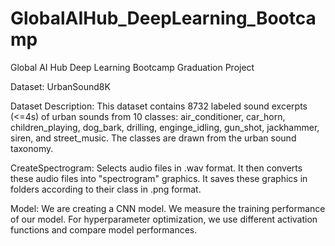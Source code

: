 # GlobalAIHub_DeepLearning_Bootcamp
Global AI Hub Deep Learning Bootcamp Graduation Project

Dataset: UrbanSound8K

Dataset Description: This dataset contains 8732 labeled sound excerpts (<=4s) of urban sounds from 10 classes: air_conditioner, car_horn, children_playing, dog_bark, drilling, enginge_idling, gun_shot, jackhammer, siren, and street_music. The classes are drawn from the urban sound taxonomy.

CreateSpectrogram: Selects audio files in .wav format. It then converts these audio files into "spectrogram" graphics. It saves these graphics in folders according to their class in .png format.

Model: We are creating a CNN model. We measure the training performance of our model. For hyperparameter optimization, we use different activation functions and compare model performances.
